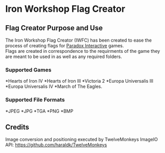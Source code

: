 # Iron Workshop Flag Creator
## Flag Creator Purpose and Use
The Iron Workshop Flag Creator (IWFC) has been created to ease the process of creating flags for [Paradox Interactive](https://www.paradoxinteractive.com/) games.  
Flags are created in correspondence to the requirments of the game they are meant to be used in as well as any required folders.  
### Supported Games
*Hearts of Iron IV
*Hearts of Iron III
*Victoria 2
*Europa Universalis III
*Europa Universalis IV
*March of The Eagles.
### Supported File Formats
*JPEG
*JPG
*TGA
*PNG
*BMP
## Credits
Image conversion and positioning executed by TwelveMonkeys ImageIO API: https://github.com/haraldk/TwelveMonkeys
